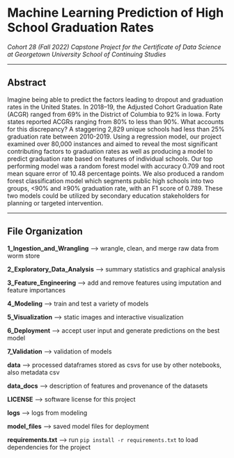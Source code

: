 # Machine Learning Prediction of High School Graduation Rates  

*Cohort 28 (Fall 2022)  Capstone Project for the Certificate of Data Science at Georgetown University School of Continuing Studies*    

---

## Abstract  

Imagine being able to predict the factors leading to dropout and graduation rates in the United States. In 2018–19, the Adjusted Cohort Graduation Rate (ACGR) ranged from 69% in the District of Columbia to 92% in Iowa. Forty states reported ACGRs ranging from 80% to less than 90%. What accounts for this discrepancy? A staggering 2,829 unique schools had less than 25% graduation rate between 2010-2019. Using a regression model, our project examined over 80,000 instances and aimed to reveal the most significant contributing factors to graduation rates as well as producing a model to predict graduation rate based on features of individual schools. Our top performing model was a random forest model with accuracy 0.709 and root mean square error of 10.48 percentage points. We also produced a random forest classification model which segments public high schools into two groups, <90% and ≥90% graduation rate, with an F1 score of 0.789. These two models could be utilized by secondary education stakeholders for planning or targeted intervention.  

---

## File Organization  

**1_Ingestion_and_Wrangling** --> wrangle, clean, and merge raw data from worm store  

**2_Exploratory_Data_Analysis** --> summary statistics and graphical analysis  

**3_Feature_Engineering** --> add and remove features using imputation and feature importances  

**4_Modeling** --> train and test a variety of models  

**5_Visualization** --> static images and interactive visualization  

**6_Deployment** --> accept user input and generate predictions on the best model  

**7_Validation** --> validation of models  

**data** --> processed dataframes stored as csvs for use by other notebooks, also metadata csv  

**data_docs** --> description of features and provenance of the datasets  

**LICENSE** --> software license for this project  

**logs** --> logs from modeling  

**model_files** --> saved model files for deployment  

**requirements.txt** --> run `pip install -r requirements.txt` to load dependencies for the project

